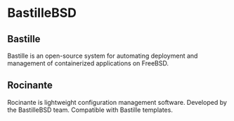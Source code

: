 # BastilleBSD

## Bastille
Bastille is an open-source system for automating deployment and management of
containerized applications on FreeBSD.

## Rocinante
Rocinante is lightweight configuration management software.
Developed by the BastilleBSD team. Compatible with Bastille templates.
